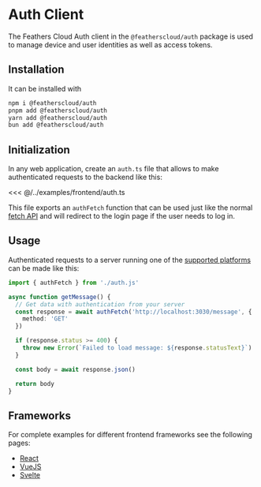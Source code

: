 # Auth Client

The Feathers Cloud Auth client in the `@featherscloud/auth` package is used to manage device and user identities as well as access tokens.

## Installation

It can be installed with

```sh
npm i @featherscloud/auth
pnpm add @featherscloud/auth
yarn add @featherscloud/auth
bun add @featherscloud/auth
```

## Initialization

In any web application, create an `auth.ts` file that allows to make authenticated requests to the backend like this:

<<< @/../examples/frontend/auth.ts

This file exports an `authFetch` function that can be used just like the normal [fetch API](https://developer.mozilla.org/en-US/docs/Web/API/Fetch_API/Using_Fetch) and will redirect to the login page if the user needs to log in.

## Usage

Authenticated requests to a server running one of the [supported platforms](../platforms/index.md) can be made like this:

```ts
import { authFetch } from './auth.js'

async function getMessage() {
  // Get data with authentication from your server
  const response = await authFetch('http://localhost:3030/message', {
    method: 'GET'
  })

  if (response.status >= 400) {
    throw new Error(`Failed to load message: ${response.statusText}`)
  }

  const body = await response.json()

  return body
}
```

## Frameworks

For complete examples for different frontend frameworks see the following pages:

- [React](./react.md)
- [VueJS](./vue.md)
- [Svelte](./svelte.md)
